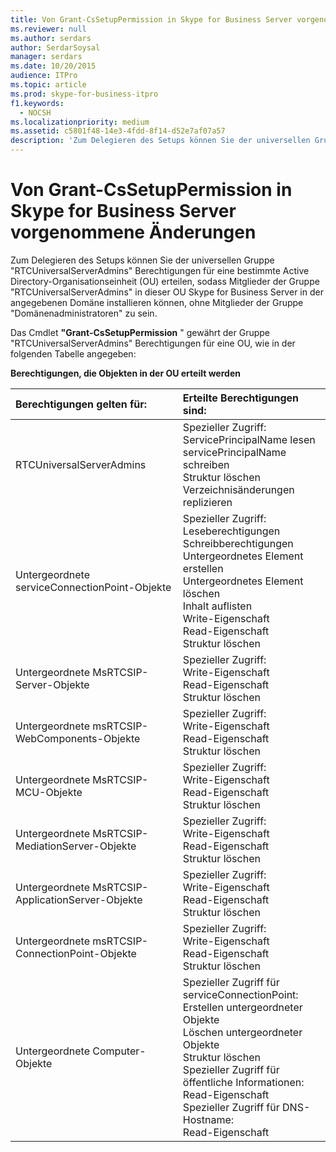 ```yaml
---
title: Von Grant-CsSetupPermission in Skype for Business Server vorgenommene Änderungen
ms.reviewer: null
ms.author: serdars
author: SerdarSoysal
manager: serdars
ms.date: 10/20/2015
audience: ITPro
ms.topic: article
ms.prod: skype-for-business-itpro
f1.keywords:
  - NOCSH
ms.localizationpriority: medium
ms.assetid: c5801f48-14e3-4fdd-8f14-d52e7af07a57
description: 'Zum Delegieren des Setups können Sie der universellen Gruppe "RTCUniversalServerAdmins" Berechtigungen für eine bestimmte Active Directory-Organisationseinheit (OU) erteilen, sodass Mitglieder der Gruppe "RTCUniversalServerAdmins" in dieser OU Skype for Business Server in der angegebenen Domäne installieren können, ohne Mitglieder der Gruppe "Domänenadministratoren" zu sein.'
---
```


# <a name="changes-made-by-grant-cssetuppermission-in-skype-for-business-server"></a>Von Grant-CsSetupPermission in Skype for Business Server vorgenommene Änderungen
 
Zum Delegieren des Setups können Sie der universellen Gruppe "RTCUniversalServerAdmins" Berechtigungen für eine bestimmte Active Directory-Organisationseinheit (OU) erteilen, sodass Mitglieder der Gruppe "RTCUniversalServerAdmins" in dieser OU Skype for Business Server in der angegebenen Domäne installieren können, ohne Mitglieder der Gruppe "Domänenadministratoren" zu sein. 
  
Das Cmdlet **"Grant-CsSetupPermission** " gewährt der Gruppe "RTCUniversalServerAdmins" Berechtigungen für eine OU, wie in der folgenden Tabelle angegeben:
  
**Berechtigungen, die Objekten in der OU erteilt werden**

|**Berechtigungen gelten für:**|**Erteilte Berechtigungen sind:**|
|:-----|:-----|
|RTCUniversalServerAdmins  <br/> | Spezieller Zugriff: <br/>  ServicePrincipalName lesen <br/>  servicePrincipalName schreiben <br/>  Struktur löschen <br/>  Verzeichnisänderungen replizieren <br/> |
|Untergeordnete serviceConnectionPoint-Objekte  <br/> | Spezieller Zugriff: <br/>  Leseberechtigungen <br/>  Schreibberechtigungen <br/>  Untergeordnetes Element erstellen <br/>  Untergeordnetes Element löschen <br/>  Inhalt auflisten <br/>  Write-Eigenschaft <br/>  Read-Eigenschaft <br/>  Struktur löschen <br/> |
|Untergeordnete MsRTCSIP-Server-Objekte  <br/> | Spezieller Zugriff: <br/>  Write-Eigenschaft <br/>  Read-Eigenschaft <br/>  Struktur löschen <br/> |
|Untergeordnete msRTCSIP-WebComponents-Objekte  <br/> | Spezieller Zugriff: <br/>  Write-Eigenschaft <br/>  Read-Eigenschaft <br/>  Struktur löschen <br/> |
|Untergeordnete MsRTCSIP-MCU-Objekte  <br/> | Spezieller Zugriff: <br/>  Write-Eigenschaft <br/>  Read-Eigenschaft <br/>  Struktur löschen <br/> |
|Untergeordnete MsRTCSIP-MediationServer-Objekte  <br/> | Spezieller Zugriff: <br/>  Write-Eigenschaft <br/>  Read-Eigenschaft <br/>  Struktur löschen <br/> |
|Untergeordnete MsRTCSIP-ApplicationServer-Objekte  <br/> | Spezieller Zugriff: <br/>  Write-Eigenschaft <br/>  Read-Eigenschaft <br/>  Struktur löschen <br/> |
|Untergeordnete msRTCSIP-ConnectionPoint-Objekte  <br/> | Spezieller Zugriff: <br/>  Write-Eigenschaft <br/>  Read-Eigenschaft <br/>  Struktur löschen <br/> |
|Untergeordnete Computer-Objekte  <br/> | Spezieller Zugriff für serviceConnectionPoint: <br/>  Erstellen untergeordneter Objekte <br/>  Löschen untergeordneter Objekte <br/>  Struktur löschen <br/>  Spezieller Zugriff für öffentliche Informationen: <br/>  Read-Eigenschaft <br/>  Spezieller Zugriff für DNS-Hostname: <br/>  Read-Eigenschaft <br/> |
   

